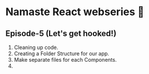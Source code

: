 # Namaste React webseries 🚀

## Episode-5 (Let's get hooked!)


1. Cleaning up code.
2. Creating a Folder Structure for our app.
3. Make separate files for each Components.
4. 